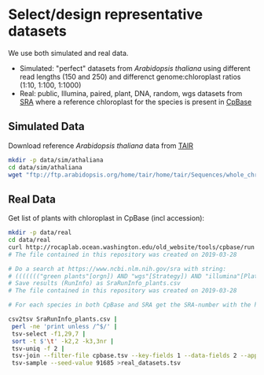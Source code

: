 # Select/design representative datasets
We use both simulated and real data.

- Simulated: "perfect" datasets from *Arabidopsis thaliana* using different read lengths (150 and 250) and differenct genome:chloroplast ratios (1:10, 1:100, 1:1000)
- Real: public, Illumina, paired, plant, DNA, random, wgs datasets from [SRA](https://www.ncbi.nlm.nih.gov/sra) where a reference chloroplast for the species is present in [CpBase](http://rocaplab.ocean.washington.edu/old_website/tools/cpbase)

## Simulated Data
Download reference *Arabidopsis thaliana* data from [TAIR](https://www.arabidopsis.org)

```bash
mkdir -p data/sim/athaliana
cd data/sim/athaliana
wget "ftp://ftp.arabidopsis.org/home/tair/home/tair/Sequences/whole_chromosomes/TAIR10_*.fas"
```

## Real Data
Get list of plants with chloroplast in CpBase (incl accession):

```bash
mkdir -p data/real
cd data/real
curl http://rocaplab.ocean.washington.edu/old_website/tools/cpbase/run | egrep "href|(A|N)C_" | egrep "genome|(A|N)C_" | grep "td" | perl -pe 's/.*view=genome.>(.*)<\/a>.*\n/\1\t/;s/.*([NA]C_\d+)<.*/\1/' >cpbase.tsv
# The file contained in this repository was created on 2019-03-28

# Do a search at https://www.ncbi.nlm.nih.gov/sra with string:
# ((((((("green plants"[orgn]) AND "wgs"[Strategy]) AND "illumina"[Platform]) AND "biomol dna"[Properties]) AND "paired"[Layout]) AND "random"[Selection])) AND "public"[Access]
# Save results (RunInfo) as SraRunInfo_plants.csv
# The file contained in this repository was created on 2019-03-28

# For each species in both CpBase and SRA get the SRA-number with the highest avgLength:

csv2tsv SraRunInfo_plants.csv |
 perl -ne 'print unless /^$/' |
 tsv-select -f1,29,7 |
 sort -t $'\t' -k2,2 -k3,3nr |
 tsv-uniq -f 2 |
 tsv-join --filter-file cpbase.tsv --key-fields 1 --data-fields 2 --append-fields 2 --allow-duplicate-keys |
 tsv-sample --seed-value 91685 >real_datasets.tsv
```
